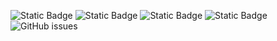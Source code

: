 ![Static Badge](https://img.shields.io/badge/blacklists-60-000000) ![Static Badge](https://img.shields.io/badge/blacklisted-3126734-cc0000) ![Static Badge](https://img.shields.io/badge/whitelisted-2242-00CC00) ![Static Badge](https://img.shields.io/badge/streaming_blacklist-28106-000000) ![GitHub issues](https://img.shields.io/github/issues/fabriziosalmi/blacklists)
